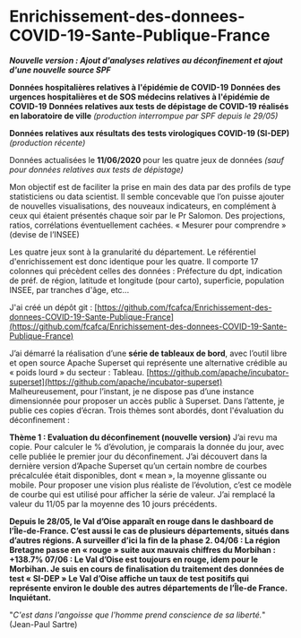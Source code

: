 # Enrichissement-des-donnees-COVID-19-Sante-Publique-France

***Nouvelle version : Ajout d'analyses relatives au déconfinement et ajout d'une nouvelle source SPF*** 

**Données hospitalières relatives à l'épidémie de COVID-19**
**Données des urgences hospitalières et de SOS médecins relatives à l'épidémie de COVID-19**
**Données relatives aux tests de dépistage de COVID-19 réalisés en laboratoire de ville** *(production interrompue par SPF depuis le 29/05)*  

**Données relatives aux résultats des tests virologiques COVID-19 (SI-DEP)** *(production récente)*

Données actualisées le **11/06/2020**  pour les quatre jeux de données *(sauf pour données relatives aux tests de dépistage)*

Mon objectif est de faciliter la prise en main des data par des profils de type statisticiens ou data scientist.
Il semble concevable que l’on puisse ajouter de nouvelles visualisations, des nouveaux indicateurs, en complément à ceux qui étaient présentés chaque soir par le Pr Salomon.
Des projections, ratios, corrélations éventuellement cachées. « Mesurer pour comprendre » (devise de l’INSEE)

Les quatre jeux sont à la granularité du département. Le référentiel d'enrichissement est donc identique pour les quatre.
Il comporte 17 colonnes qui précèdent celles des données : 
Préfecture du dpt, indication de préf. de région, latitude et longitude (pour carto), superficie, population INSEE, par tranches d'âge, etc...

J'ai créé un dépôt git : [https://github.com/fcafca/Enrichissement-des-donnees-COVID-19-Sante-Publique-France](https://github.com/fcafca/Enrichissement-des-donnees-COVID-19-Sante-Publique-France)

J’ai démarré la réalisation d’une **série de tableaux de bord**, avec l’outil libre et open source Apache Superset qui représente une alternative crédible au « poids lourd » du secteur : Tableau.
[https://github.com/apache/incubator-superset](https://github.com/apache/incubator-superset)
Malheureusement, pour l’instant, je ne dispose pas d’une instance dimensionnée pour proposer un accès public à Superset.
Dans l’attente, je publie ces copies d’écran. Trois thèmes sont abordés, dont l'évaluation du déconfinement :

**Thème 1 : Evaluation du déconfinement (nouvelle version)**
J’ai revu ma copie. Pour calculer le % d’évolution, je comparais la donnée du jour, avec celle publiée le premier jour du déconfinement.
J’ai découvert dans la dernière version d’Apache Superset qu’un certain nombre de courbes précalculée était disponibles, dont « mean », la moyenne glissante ou mobile.
Pour proposer une vision plus réaliste de l’évolution, c’est ce modèle de courbe qui est utilisé pour afficher la série de valeur.
J’ai remplacé la valeur du 11/05 par la moyenne des 10 jours précédents.

**Depuis le 28/05, le Val d’Oise apparaît en rouge dans le dashboard de l’Île-de-France. 
C’est aussi le cas de plusieurs départements, situés dans d’autres régions. A surveiller d’ici la fin de la phase 2. 
04/06 : La région Bretagne passe en « rouge » suite aux mauvais chiffres du Morbihan : +138.7%
07/06 : Le Val d’Oise est toujours en rouge, idem pour le Morbihan. Je suis en cours de finalisation du traitement des données de test « SI-DEP »
Le Val d’Oise affiche un taux de test positifs qui représente environ le double des autres départements de l’Île-de France. Inquiétant.**

"*C'est dans l'angoisse que l'homme prend conscience de sa liberté.*" (Jean-Paul Sartre)
